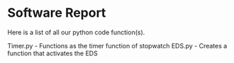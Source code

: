 # Software Report

Here is a list of all our python code function(s).

Timer.py - Functions as the timer function of stopwatch
EDS.py - Creates a function that activates the EDS
